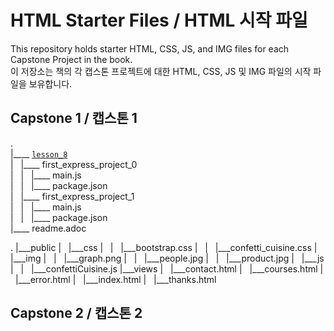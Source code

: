 # HTML Starter Files / HTML 시작 파일

This repository holds starter HTML, CSS, JS, and IMG files for each Capstone Project in the book.<br>
이 저장소는 책의 각 캡스톤 프로젝트에 대한 HTML, CSS, JS 및 IMG 파일의 시작 파일을 보유합니다.

## Capstone 1 / 캡스톤 1


.  
|____ [`lesson_8`](./lesson_8/)  
| &nbsp; |____ first_express_project_0  
| &nbsp; | &nbsp; |____ main.js  
| &nbsp; | &nbsp; |____ package.json  
| &nbsp; |____ first_express_project_1  
| &nbsp; | &nbsp; |____ main.js  
| &nbsp; | &nbsp; |____ package.json  
|____ readme.adoc  


.
|___public
| &nbsp; |___css
| &nbsp; | &nbsp; |___bootstrap.css
| &nbsp; | &nbsp; |___confetti_cuisine.css
| &nbsp; |___img
| &nbsp; | &nbsp; |___graph.png
| &nbsp; | &nbsp; |___people.jpg
| &nbsp; | &nbsp; |___product.jpg
| &nbsp; |___js
| &nbsp; | &nbsp; |___confettiCuisine.js
|___views
| &nbsp; |___contact.html
| &nbsp; |___courses.html
| &nbsp; |___error.html
| &nbsp; |___index.html
| &nbsp; |___thanks.html

## Capstone 2 / 캡스톤 2
